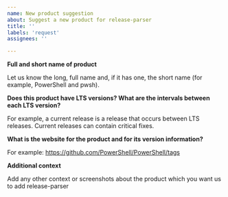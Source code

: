 ```yaml
---
name: New product suggestion
about: Suggest a new product for release-parser
title: ''
labels: 'request'
assignees: ''

---
```


**Full and short name of product**

Let us know the long, full name and, if it has one, the short name (for example, PowerShell and pwsh).


**Does this product have LTS versions? What are the intervals between each LTS version?**

For example, a current release is a release that occurs between LTS releases. Current releases can contain critical fixes.


**What is the website for the product and for its version information?**

For example: https://github.com/PowerShell/PowerShell/tags


**Additional context**

Add any other context or screenshots about the product which you want us to add release-parser
